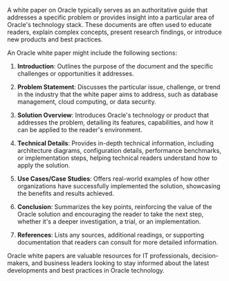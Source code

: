 A white paper on Oracle typically serves as an authoritative guide that addresses a specific problem or provides insight into a particular area of Oracle's technology stack. These documents are often used to educate readers, explain complex concepts, present research findings, or introduce new products and best practices. 

An Oracle white paper might include the following sections:

1. **Introduction**: Outlines the purpose of the document and the specific challenges or opportunities it addresses.
  
2. **Problem Statement**: Discusses the particular issue, challenge, or trend in the industry that the white paper aims to address, such as database management, cloud computing, or data security.

3. **Solution Overview**: Introduces Oracle's technology or product that addresses the problem, detailing its features, capabilities, and how it can be applied to the reader's environment.

4. **Technical Details**: Provides in-depth technical information, including architecture diagrams, configuration details, performance benchmarks, or implementation steps, helping technical readers understand how to apply the solution.

5. **Use Cases/Case Studies**: Offers real-world examples of how other organizations have successfully implemented the solution, showcasing the benefits and results achieved.

6. **Conclusion**: Summarizes the key points, reinforcing the value of the Oracle solution and encouraging the reader to take the next step, whether it's a deeper investigation, a trial, or an implementation.

7. **References**: Lists any sources, additional readings, or supporting documentation that readers can consult for more detailed information.

Oracle white papers are valuable resources for IT professionals, decision-makers, and business leaders looking to stay informed about the latest developments and best practices in Oracle technology.
